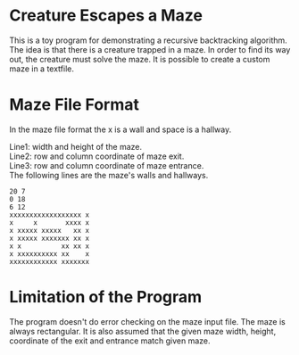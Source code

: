 # Creature Escapes a Maze

This is a toy program for demonstrating a recursive backtracking algorithm. The idea is that there is a creature trapped in a maze. In order to find its way out, the creature must solve the maze. It is possible to create a custom maze in a textfile.

# Maze File Format

In the maze file format the x is a wall and space is a hallway. 

Line1: width and height of the maze.</br>
Line2: row and column coordinate of maze exit.</br>
Line3: row and column coordinate of maze entrance.</br>
The following lines are the maze's walls and hallways.</br>

    20 7
    0 18
    6 12
    xxxxxxxxxxxxxxxxxx x
    x     x       xxxx x
    x xxxxx xxxxx   xx x
    x xxxxx xxxxxxx xx x
    x x          xx xx x
    x xxxxxxxxxx xx    x
    xxxxxxxxxxxx xxxxxxx

# Limitation of the Program

The program doesn't do error checking on the maze input file. The maze is always rectangular. It is also assumed that the given maze width, height, coordinate of the exit and entrance match given maze. 
